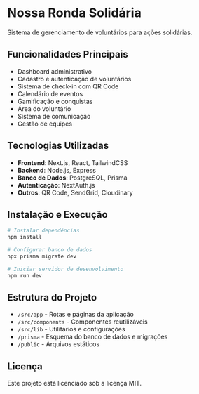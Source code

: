 # Nossa Ronda Solidária

Sistema de gerenciamento de voluntários para ações solidárias.

## Funcionalidades Principais

- Dashboard administrativo
- Cadastro e autenticação de voluntários
- Sistema de check-in com QR Code
- Calendário de eventos
- Gamificação e conquistas
- Área do voluntário
- Sistema de comunicação
- Gestão de equipes

## Tecnologias Utilizadas

- **Frontend**: Next.js, React, TailwindCSS
- **Backend**: Node.js, Express
- **Banco de Dados**: PostgreSQL, Prisma
- **Autenticação**: NextAuth.js
- **Outros**: QR Code, SendGrid, Cloudinary

## Instalação e Execução

```bash
# Instalar dependências
npm install

# Configurar banco de dados
npx prisma migrate dev

# Iniciar servidor de desenvolvimento
npm run dev
```

## Estrutura do Projeto

- `/src/app` - Rotas e páginas da aplicação
- `/src/components` - Componentes reutilizáveis
- `/src/lib` - Utilitários e configurações
- `/prisma` - Esquema do banco de dados e migrações
- `/public` - Arquivos estáticos

## Licença

Este projeto está licenciado sob a licença MIT.
